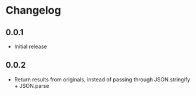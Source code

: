 # Changelog

## 0.0.1

* Initial release

## 0.0.2

* Return results from originals, instead of passing through JSON.stringify + JSON.parse
